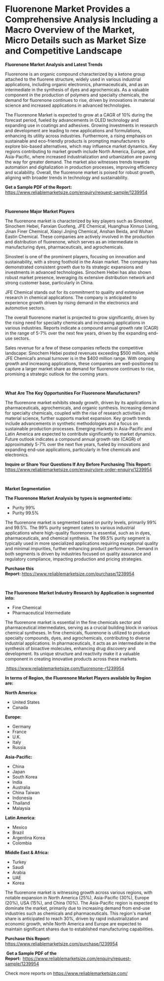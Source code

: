 <p><h1>Fluorenone Market Provides a Comprehensive Analysis Including a Macro Overview of the Market, Micro Details such as Market Size and Competitive Landscape</h1></p><p><strong>Fluorenone Market Analysis and Latest Trends</strong></p>
<p><p>Fluorenone is an organic compound characterized by a ketone group attached to the fluorene structure, widely used in various industrial applications, including organic electronics, pharmaceuticals, and as an intermediate in the synthesis of dyes and agrochemicals. As a valuable component in the production of polymers and specialty chemicals, the demand for fluorenone continues to rise, driven by innovations in material science and increased applications in advanced technologies.</p><p>The Fluorenone Market is expected to grow at a CAGR of 10% during the forecast period, fueled by advancements in OLED technology and expanding use in coatings and adhesives. Growing investments in research and development are leading to new applications and formulations, enhancing its utility across industries. Furthermore, a rising emphasis on sustainable and eco-friendly products is prompting manufacturers to explore bio-based alternatives, which may influence market dynamics. Key regions contributing to market growth include North America, Europe, and Asia-Pacific, where increased industrialization and urbanization are paving the way for greater demand. The market also witnesses trends towards automation and digitalization in production processes, improving efficiency and scalability. Overall, the fluorenone market is poised for robust growth, aligning with broader trends in technology and sustainability.</p></p>
<p><strong>Get a Sample PDF of the Report:&nbsp;</strong> <a href="https://www.reliablemarketsize.com/enquiry/request-sample/1239954?utm_campaign=1884&utm_medium=2&utm_source=Github&utm_content=ia&utm_term=30012025&utm_id=fluorenone">https://www.reliablemarketsize.com/enquiry/request-sample/1239954</a></p>
<p>&nbsp;</p>
<p><strong>Fluorenone Major Market Players</strong></p>
<p><p>The fluorenone market is characterized by key players such as Sinosteel, Sinochem Hebei, Fanxian Guofeng, JFE Chemical, Huanghua Xinnuo Lixing, Jinan Finer Chemical, Xiaoyi Jinjing Chemical, Anshan Beida, and Wuhan Eastin Chemical. These companies are actively involved in the production and distribution of fluorenone, which serves as an intermediate in manufacturing dyes, pharmaceuticals, and agrochemicals.</p><p>Sinosteel is one of the prominent players, focusing on innovation and sustainability, with a strong foothold in the Asian market. The company has demonstrated consistent growth due to its strategic expansions and investments in advanced technologies. Sinochem Hebei has also shown robust market presence, leveraging its extensive distribution network and strong customer base, particularly in China.</p><p>JFE Chemical stands out for its commitment to quality and extensive research in chemical applications. The company is anticipated to experience growth driven by rising demand in the electronics and automotive sectors.</p><p>The overall fluorenone market is projected to grow significantly, driven by the rising need for specialty chemicals and increasing applications in various industries. Reports indicate a compound annual growth rate (CAGR) in the range of 5-7% over the next few years, driven by the expanding end-use sectors.</p><p>Sales revenue for a few of these companies reflects the competitive landscape: Sinochem Hebei posted revenues exceeding $500 million, while JFE Chemical’s annual turnover is in the $400 million range. With ongoing growth and increasing applications, these companies are well-positioned to capture a larger market share as demand for fluorenone continues to rise, promising a strategic outlook for the coming years.</p></p>
<p>&nbsp;</p>
<p><strong>What Are The Key Opportunities For Fluorenone Manufacturers?</strong></p>
<p><p>The fluorenone market exhibits steady growth, driven by its applications in pharmaceuticals, agrochemicals, and organic synthesis. Increasing demand for specialty chemicals, coupled with the rise of research activities in material science, further supports market expansion. Key growth trends include advancements in synthetic methodologies and a focus on sustainable production processes. Emerging markets in Asia-Pacific and Latin America are expected to contribute significantly to market dynamics. Future outlook indicates a compound annual growth rate (CAGR) of approximately 5-7% over the next five years, fueled by innovations and expanding end-use applications, particularly in fine chemicals and electronics.</p></p>
<p><strong>Inquire or Share Your Questions If Any Before Purchasing This Report:</strong> <a href="https://www.reliablemarketsize.com/enquiry/pre-order-enquiry/1239954?utm_campaign=1884&utm_medium=2&utm_source=Github&utm_content=ia&utm_term=30012025&utm_id=fluorenone">https://www.reliablemarketsize.com/enquiry/pre-order-enquiry/1239954</a></p>
<p>&nbsp;</p>
<p><strong>Market Segmentation</strong></p>
<p><strong>The Fluorenone Market Analysis by types is segmented into:</strong></p>
<p><ul><li>Purity 99%</li><li>Purity 99.5%</li></ul></p>
<p><p>The fluorenone market is segmented based on purity levels, primarily 99% and 99.5%. The 99% purity segment caters to various industrial applications where high-quality fluorenone is essential, such as in dyes, pharmaceuticals, and chemical synthesis. The 99.5% purity segment is typically used in more specialized applications requiring exceptional quality and minimal impurities, further enhancing product performance. Demand in both segments is driven by industries focused on quality assurance and regulatory compliance, impacting production and pricing strategies.</p></p>
<p><strong>Purchase this Report:&nbsp;</strong><a href="https://www.reliablemarketsize.com/purchase/1239954?utm_campaign=1884&utm_medium=2&utm_source=Github&utm_content=ia&utm_term=30012025&utm_id=fluorenone">https://www.reliablemarketsize.com/purchase/1239954</a></p>
<p>&nbsp;</p>
<p><strong>The Fluorenone Market Industry Research by Application is segmented into:</strong></p>
<p><ul><li>Fine Chemical</li><li>Pharmaceutical Intermediate</li></ul></p>
<p><p>The fluorenone market is essential in the fine chemicals sector and pharmaceutical intermediates, serving as a crucial building block in various chemical syntheses. In fine chemicals, fluorenone is utilized to produce specialty compounds, dyes, and agrochemicals, contributing to diverse industrial applications. In pharmaceuticals, it acts as an intermediate in the synthesis of bioactive molecules, enhancing drug discovery and development. Its unique structure and reactivity make it a valuable component in creating innovative products across these markets.</p></p>
<p><a href="https://www.reliablemarketsize.com/fluorenone-r1239954?utm_campaign=1884&utm_medium=2&utm_source=Github&utm_content=ia&utm_term=30012025&utm_id=fluorenone">&nbsp;https://www.reliablemarketsize.com/fluorenone-r1239954</a></p>
<p><strong>In terms of Region, the Fluorenone Market Players available by Region are:</strong></p>
<p>
    <p> <strong> North America: </strong>
        <ul>
            <li>United States</li>
            <li>Canada</li>
        </ul>
        </p> 
    <p> <strong> Europe: </strong>
        <ul>
            <li>Germany</li>
            <li>France</li>
            <li>U.K.</li>
            <li>Italy</li>
            <li>Russia</li>
        </ul>
        </p> 
    <p> <strong> Asia-Pacific: </strong>
        <ul>
            <li>China</li>
            <li>Japan</li>
            <li>South Korea</li>
            <li>India</li>
            <li>Australia</li>
            <li>China Taiwan</li>
            <li>Indonesia</li>
            <li>Thailand</li>
            <li>Malaysia</li>
        </ul>
        </p> 
    <p> <strong> Latin America: </strong>
        <ul>
            <li>Mexico</li>
            <li>Brazil</li>
            <li>Argentina Korea</li>
            <li>Colombia</li>
        </ul>
        </p> 
    <p> <strong> Middle East & Africa: </strong>
        <ul>
            <li>Turkey</li>
            <li>Saudi</li>
            <li>Arabia</li>
            <li>UAE</li>
            <li>Korea</li>
        </ul>
    </p>
    </p>
<p><p>The fluorenone market is witnessing growth across various regions, with notable expansion in North America (25%), Asia-Pacific (30%), Europe (20%), USA (15%), and China (10%). The Asia-Pacific region is expected to dominate the market, primarily due to increasing demand from end-use industries such as chemicals and pharmaceuticals. This region's market share is anticipated to reach 30%, driven by rapid industrialization and economic growth, while North America and Europe are expected to maintain significant shares due to established manufacturing capabilities.</p></p>
<p><strong>Purchase this Report: </strong><a href="https://www.reliablemarketsize.com/purchase/1239954?utm_campaign=1884&utm_medium=2&utm_source=Github&utm_content=ia&utm_term=30012025&utm_id=fluorenone">https://www.reliablemarketsize.com/purchase/1239954</a></p>
<p>&nbsp;<strong>Get a Sample PDF of the Report:&nbsp;&nbsp;</strong><a href="https://www.reliablemarketsize.com/enquiry/request-sample/1239954?utm_campaign=1884&utm_medium=2&utm_source=Github&utm_content=ia&utm_term=30012025&utm_id=fluorenone">https://www.reliablemarketsize.com/enquiry/request-sample/1239954</a></p>
<p><strong></strong></p>
<p>Check more reports on <a href="https://www.reliablemarketsize.com/?utm_campaign=1884&utm_medium=2&utm_source=Github&utm_content=ia&utm_term=30012025&utm_id=fluorenone">https://www.reliablemarketsize.com/</a></p>